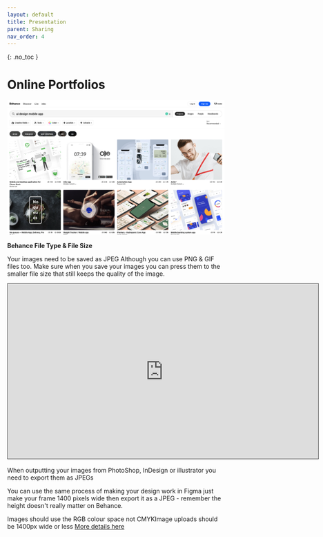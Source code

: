 ```yaml
---
layout: default
title: Presentation
parent: Sharing
nav_order: 4
---
```


{: .no_toc }

# Online Portfolios

![](../images/behance.png)

**Behance File Type & File Size**

Your images need to be saved as JPEG Although you can use PNG & GIF files too. Make sure when you save your images you can press them to the smaller file size that still keeps the quality of the image.

<iframe src="https://solent.cloud.panopto.eu/Panopto/Pages/Embed.aspx?pid=accda614-91c3-45e2-9c66-ac6a00a43f02&amp;autoplay=false&amp;offerviewer=true&amp;showtitle=true&amp;showbrand=false&amp;start=0&amp;interactivity=all" height="405" width="720" allowfullscreen="" allow="autoplay" style="font-size: 0.9375rem; letter-spacing: 0.45px; border-width: 1px; border-style: solid; border-color: #464646;"></iframe>

When outputting your images from PhotoShop, InDesign or illustrator you need to export them as JPEGs

You can use the same process of making your design work in Figma just make your frame 1400 pixels wide then export it as a JPEG - remember the height doesn't really matter on Behance.

Images should use the RGB colour space not CMYKImage uploads should be 1400px wide or less [More details here](https://help.behance.net/hc/en-us/articles/204484614-Guide-Formatting-Images-For-Display-On-Behance)
